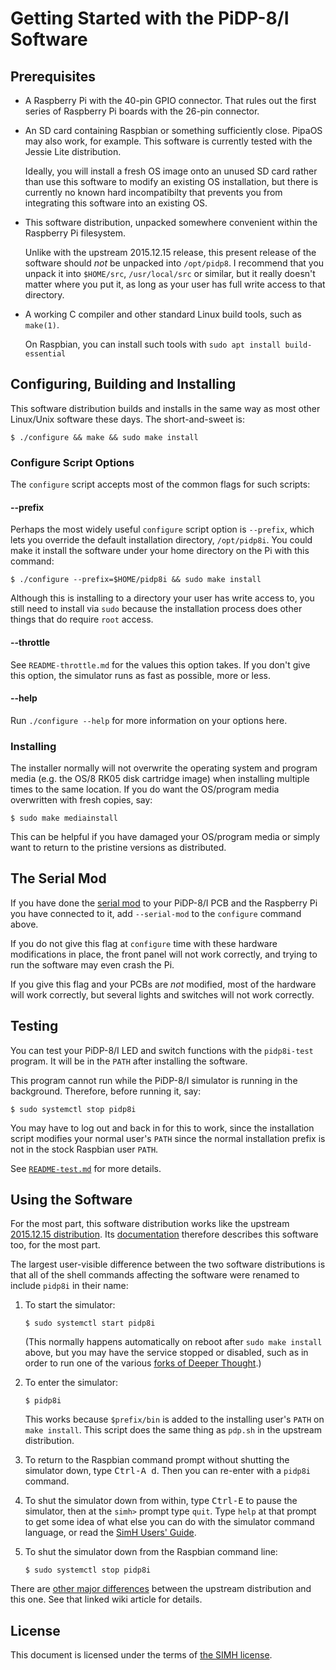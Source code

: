 # Getting Started with the PiDP-8/I Software

## Prerequisites

*   A Raspberry Pi with the 40-pin GPIO connector. That rules out the
    first series of Raspberry Pi boards with the 26-pin connector.

*   An SD card containing Raspbian or something sufficiently close.
    PipaOS may also work, for example.  This software is currently
    tested with the Jessie Lite distribution.

    Ideally, you will install a fresh OS image onto an unused SD
    card rather than use this software to modify an existing OS
    installation, but there is currently no known hard incompatibilty
    that prevents you from integrating this software into an
    existing OS.

*   This software distribution, unpacked somewhere convenient
    within the Raspberry Pi filesystem.

    Unlike with the upstream 2015.12.15 release, this present release
    of the software should *not* be unpacked into `/opt/pidp8`. I
    recommend that you unpack it into `$HOME/src`, `/usr/local/src`
    or similar, but it really doesn't matter where you put it, as
    long as your user has full write access to that directory.

*   A working C compiler and other standard Linux build tools, such as
    `make(1)`.
    
    On Raspbian, you can install such tools with `sudo apt install
    build-essential`


## Configuring, Building and Installing

This software distribution builds and installs in the same way as most
other Linux/Unix software these days.  The short-and-sweet is:

    $ ./configure && make && sudo make install


### Configure Script Options

The `configure` script accepts most of the common flags for such
scripts:


#### --prefix

Perhaps the most widely useful `configure` script option is `--prefix`,
which lets you override the default installation directory,
`/opt/pidp8i`.  You could make it install the software under your home
directory on the Pi with this command:

    $ ./configure --prefix=$HOME/pidp8i && sudo make install

Although this is installing to a directory your user has write access
to, you still need to install via `sudo` because the installation
process does other things that do require `root` access.


#### --throttle

See `README-throttle.md` for the values this option takes.  If you don't
give this option, the simulator runs as fast as possible, more or less.


#### --help

Run `./configure --help` for more information on your options here.


### Installing

The installer normally will not overwrite the operating system and
program media (e.g. the OS/8 RK05 disk cartridge image) when installing
multiple times to the same location. If you do want the OS/program media
overwritten with fresh copies, say:

    $ sudo make mediainstall

This can be helpful if you have damaged your OS/program media or simply
want to return to the pristine versions as distributed.


## The Serial Mod

If you have done the [serial mod][smod] to your PiDP-8/I PCB and the
Raspberry Pi you have connected to it, add `--serial-mod` to the
`configure` command above.

If you do not give this flag at `configure` time with these hardware
modifications in place, the front panel will not work correctly,
and trying to run the software may even crash the Pi.

If you give this flag and your PCBs are *not* modified, most of the
hardware will work correctly, but several lights and switches will
not work correctly.


## Testing

You can test your PiDP-8/I LED and switch functions with the
`pidp8i-test` program. It will be in the `PATH` after installing the
software.

This program cannot run while the PiDP-8/I simulator is running in the
background. Therefore, before running it, say:

    $ sudo systemctl stop pidp8i

You may have to log out and back in for this to work, since the
installation script modifies your normal user's `PATH` since the normal
installation prefix is not in the stock Raspbian user `PATH`.

See [`README-test.md`][rmt] for more details.


## Using the Software

For the most part, this software distribution works like the upstream
[2015.12.15 distribution][usd]. Its [documentation][prj] therefore
describes this software too, for the most part.

The largest user-visible difference between the two software
distributions is that all of the shell commands affecting the software
were renamed to include `pidp8i` in their name:

1.  To start the simulator:

        $ sudo systemctl start pidp8i

    (This normally happens automatically on reboot after `sudo make install`
    above, but you may have the service stopped or disabled, such as
    in order to run one of the various [forks of Deeper Thought][dt2].)

2.  To enter the simulator:

        $ pidp8i

    This works because `$prefix/bin` is added to the installing user's
    `PATH` on `make install`.  This script does the same thing as
    `pdp.sh` in the upstream distribution.

3.  To return to the Raspbian command prompt without shutting the
    simulator down, type <kbd>Ctrl-A d</kbd>. Then you can re-enter
    with a `pidp8i` command.

4.  To shut the simulator down from within, type <kbd>Ctrl-E</kbd>
    to pause the simulator, then at the `simh>` prompt type
    `quit`. Type `help` at that prompt to get some idea of what
    else you can do with the simulator command language, or read the
    [SimH Users' Guide][sdoc].

5.  To shut the simulator down from the Raspbian command line:

        $ sudo systemctl stop pidp8i

There are [other major differences][mdif] between the upstream
distribution and this one. See that linked wiki article for details.


## License

This document is licensed under the terms of [the SIMH license][sl].


[smod]: http://obsolescence.wixsite.com/obsolescence/2016-pidp-8-building-instructions
[usd]:  http://obsolescence.wixsite.com/obsolescence/pidp-8-details
[dt2]:  https://github.com/VentureKing/Deeper-Thought-2
[sdoc]: http://simh.trailing-edge.com/pdf/simh_doc.pdf
[prj]:  http://obsolescence.wixsite.com/obsolescence/pidp-8
[rmt]:  https://tangentsoft.com/pidp8i/doc/trunk/README-test.md
[mdif]: https://tangentsoft.com/pidp8i/wiki?name=Major+Differences
[sl]:   https://tangentsoft.com/pidp8i/doc/trunk/SIMH-LICENSE.md

